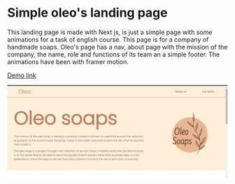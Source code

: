 # Simple oleo's landing page

This landing page is made with Next js, is just a simple page with some animations for a task of english course. This page is for a company of handmade soaps.
Oleo's page has a nav, about page with the mission of the company, the name, role and functions of its team an a simple footer. The animations have been with framer motion.

[Demo link](https://oleo-henna.vercel.app/)

![Banner oleo](/public/banner.jpeg)